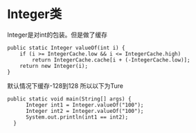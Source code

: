# Integer类

Integer是对int的包装。但是做了缓存

```
public static Integer valueOf(int i) {
    if (i >= IntegerCache.low && i <= IntegerCache.high)
        return IntegerCache.cache[i + (-IntegerCache.low)];
    return new Integer(i);
}
```
默认情况下缓存-128到128
所以以下为Ture
```
public static void main(String[] args) {
      Integer int1 = Integer.valueOf("100");
      Integer int2 = Integer.valueOf("100");
      System.out.println(int1 == int2);
  }
```
